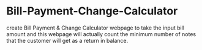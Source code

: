# Bill-Payment-Change-Calculator
create Bill Payment &amp; Change Calculator webpage to take the input bill amount and this webpage will actually count the minimum number of notes that the customer will get as a return in balance.
